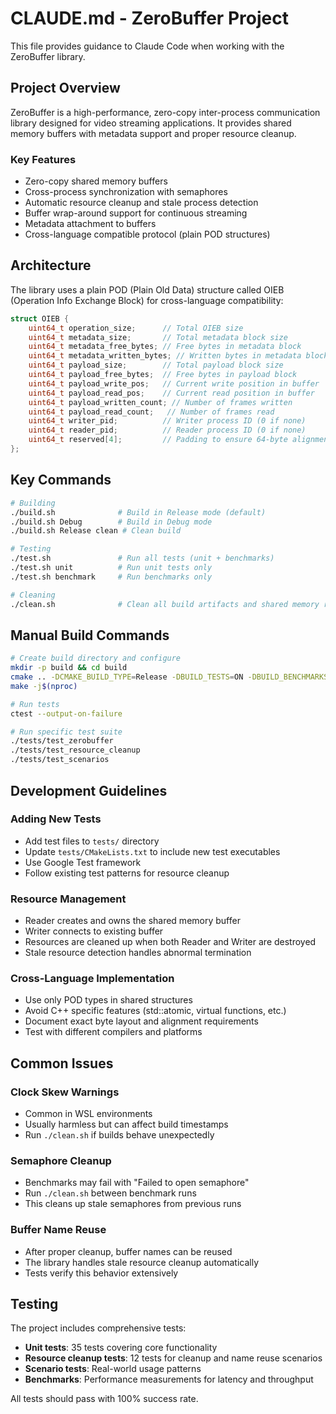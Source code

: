 # CLAUDE.md - ZeroBuffer Project

This file provides guidance to Claude Code when working with the ZeroBuffer library.

## Project Overview

ZeroBuffer is a high-performance, zero-copy inter-process communication library designed for video streaming applications. It provides shared memory buffers with metadata support and proper resource cleanup.

### Key Features
- Zero-copy shared memory buffers
- Cross-process synchronization with semaphores
- Automatic resource cleanup and stale process detection
- Buffer wrap-around support for continuous streaming
- Metadata attachment to buffers
- Cross-language compatible protocol (plain POD structures)

## Architecture

The library uses a plain POD (Plain Old Data) structure called OIEB (Operation Info Exchange Block) for cross-language compatibility:

```cpp
struct OIEB {
    uint64_t operation_size;      // Total OIEB size
    uint64_t metadata_size;       // Total metadata block size
    uint64_t metadata_free_bytes; // Free bytes in metadata block
    uint64_t metadata_written_bytes; // Written bytes in metadata block
    uint64_t payload_size;        // Total payload block size
    uint64_t payload_free_bytes;  // Free bytes in payload block
    uint64_t payload_write_pos;   // Current write position in buffer
    uint64_t payload_read_pos;    // Current read position in buffer
    uint64_t payload_written_count; // Number of frames written
    uint64_t payload_read_count;   // Number of frames read
    uint64_t writer_pid;          // Writer process ID (0 if none)
    uint64_t reader_pid;          // Reader process ID (0 if none)
    uint64_t reserved[4];         // Padding to ensure 64-byte alignment
};
```

## Key Commands

```bash
# Building
./build.sh              # Build in Release mode (default)
./build.sh Debug        # Build in Debug mode
./build.sh Release clean # Clean build

# Testing
./test.sh               # Run all tests (unit + benchmarks)
./test.sh unit          # Run unit tests only
./test.sh benchmark     # Run benchmarks only

# Cleaning
./clean.sh              # Clean all build artifacts and shared memory resources
```

## Manual Build Commands

```bash
# Create build directory and configure
mkdir -p build && cd build
cmake .. -DCMAKE_BUILD_TYPE=Release -DBUILD_TESTS=ON -DBUILD_BENCHMARKS=ON
make -j$(nproc)

# Run tests
ctest --output-on-failure

# Run specific test suite
./tests/test_zerobuffer
./tests/test_resource_cleanup
./tests/test_scenarios
```

## Development Guidelines

### Adding New Tests
- Add test files to `tests/` directory
- Update `tests/CMakeLists.txt` to include new test executables
- Use Google Test framework
- Follow existing test patterns for resource cleanup

### Resource Management
- Reader creates and owns the shared memory buffer
- Writer connects to existing buffer
- Resources are cleaned up when both Reader and Writer are destroyed
- Stale resource detection handles abnormal termination

### Cross-Language Implementation
- Use only POD types in shared structures
- Avoid C++ specific features (std::atomic, virtual functions, etc.)
- Document exact byte layout and alignment requirements
- Test with different compilers and platforms

## Common Issues

### Clock Skew Warnings
- Common in WSL environments
- Usually harmless but can affect build timestamps
- Run `./clean.sh` if builds behave unexpectedly

### Semaphore Cleanup
- Benchmarks may fail with "Failed to open semaphore"
- Run `./clean.sh` between benchmark runs
- This cleans up stale semaphores from previous runs

### Buffer Name Reuse
- After proper cleanup, buffer names can be reused
- The library handles stale resource cleanup automatically
- Tests verify this behavior extensively

## Testing

The project includes comprehensive tests:
- **Unit tests**: 35 tests covering core functionality
- **Resource cleanup tests**: 12 tests for cleanup and name reuse scenarios
- **Scenario tests**: Real-world usage patterns
- **Benchmarks**: Performance measurements for latency and throughput

All tests should pass with 100% success rate.